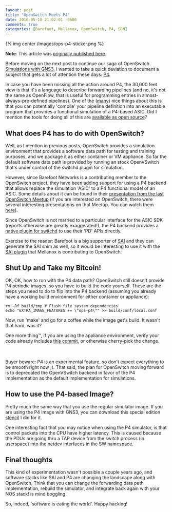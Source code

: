 ```yaml
---
layout: post
title: "OpenSwitch Meets P4"
date: 2016-05-18 21:02:01 -0600
comments: true
categories: [Barefoot, Mellanox, OpenSwitch, P4, SDN]
---
```


{% img center /images/ops-p4-sticker.png %}

__Note__: This article was [originally published here](https://opennetgeek.wordpress.com/2016/05/09/openswitch-meets-p4/).

Before moving on the next post to continue our saga of OpenSwitch
[Simulations with
GNS3](http://opennetgeek.github.io/blog/2016/05/05/setting-up-dc-fabric-simulation-with-openswitch-and-gns3/),
I wanted to take a quick deviation to document a subject that gets a lot
of attention these days: [P4](http://p4.org). 

In case you have been missing all the action around P4, the 30,000 feet view is that it's a
language to describe forwarding pipelines (and no, it's not the same as
OpenFlow, that is useful for programming entries in
almost-always-pre-defined pipelines). One of the
([many](http://events.linuxfoundation.org/sites/events/files/slides/4-%20Chang.pdf))
nice things about this is that you can potentially 'compile' your
pipeline definition into an executable program that provides a
functional simulation of a P4-based ASIC. Did I mention the tools for
doing all of this are [available as open source](http://p4.org/code/)?

## What does P4 has to do with OpenSwitch?

Well, as I mention in previous posts, OpenSwitch provides a simulation
environment that provides a software data path for testing and training
purposes, and we package it as either container or VM appliance. So far
the default software data path is provided by running an stock
OpenVSwitch that's under control of the switchd plugin for simulation.

However, since Barefoot Networks is a contributing member to the
OpenSwitch project, they have been adding support for using a P4 backend
that allows replace the simulation 'ASIC' to a P4 functional model of an
ASIC. Some details about it can be found in their [presentation from the
last OpenSwitch
Meetup](https://archive.openswitch.net/presentations/Meetups/March_2016/OPS_Meetup_March2016_BFN_P4.pdf) (if
you are interested on OpenSwitch, there were several interesting
presentations on that Meetup. You can watch them
[here](https://www.youtube.com/watch?v=u-eWetiNieU)). 

Since OpenSwitch is not married to a particular interface for the ASIC SDK (reports
otherwise are greatly exaggerated!), the P4 backend provides a [native
plugin for
switchd](http://git.openswitch.net/cgit/openswitch/ops-switchd-p4switch-plugin/)
to use their 'PD' APIs directly.

<div class="callout bottom-left">
Exercise to the reader: Barefoot is a big supporter of 
<a href="https://github.com/opencomputeproject/SAI">SAI</a> and they can generate
the SAI shim as well, so it would be interesting to use it with the 
<a href="http://git.openswitch.net/cgit/openswitch/ops-switchd-sai-plugin/">SAI plugin</a>
that Mellanox is contributing to OpenSwitch.
</div>

## Shut Up and Take my Bitcoin!

OK, OK, how to run with the P4 data path? OpenSwitch still doesn't
provide P4 periodic images, so you have to build the code yourself.
These are the steps you need to do to flip into the P4 backend (assuming
you already have a working build environment for either container or
appliance):

```
rm -Rf build/tmp # Flush file system dependencies
echo "EXTRA_IMAGE_FEATURES += \"ops-p4\"" >> build/conf/local.conf
```

Now, run 'make' and go for a coffee while the image get's build. It
wasn't that hard, was it? 

One more thing™, if you are using the
appliance environment, verify your code already includes [this
commit](https://review.openswitch.net/#/c/8590/), or otherwise
cherry-pick the change.

<div class="callout bottom-left">
<i class="fa fa-2x fa-exclamation-triangle" aria-hidden="true"></i><br><br>
Buyer beware: P4 is an experimental feature, so don't expect everything
to be smooth right now ;). That said, the plan for OpenSwitch moving
forward is to deprecated the OpenVSwitch backend in favor of the P4
implementation as the default implementation for simulations.
</div>

## How to use the P4-based Image?

Pretty much the same way that you use the regular simulator image. If
you are using the P4 Image with GNS3, you can download this special
edition
[stencil](https://archive.openswitch.net/logo/OpenSwitchP4Stencil.png) I
did for it. 

One interesting fact that you may notice when using the P4
simulator, is that control packets into the CPU have higher latency.
This is caused because the PDUs are going thru a TAP device from the
switch process (in userspace) into the netdev interfaces in the SW
namespace.

## Final thoughts

This kind of experimentation wasn't possible a couple years ago, and
software stacks like SAI and P4 are changing the landscape along with
OpenSwitch. Think that you can change the forwarding data path
implementation, rebuild the simulator, and integrate back again with
your NOS stack! is mind boggling. 

So, indeed, 'software is eating the world'. Happy hacking!
